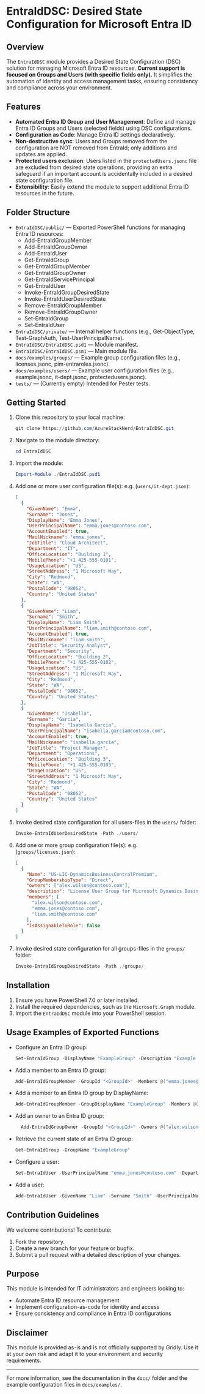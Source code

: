 # EntraIdDSC: Desired State Configuration for Microsoft Entra ID

## Overview

The `EntraIdDSC` module provides a Desired State Configuration (DSC) solution for managing Microsoft Entra ID resources. **Current support is focused on Groups and Users (with specific fields only).** It simplifies the automation of identity and access management tasks, ensuring consistency and compliance across your environment.

## Features

- **Automated Entra ID Group and User Management**: Define and manage Entra ID Groups and Users (selected fields) using DSC configurations.
- **Configuration as Code**: Manage Entra ID settings declaratively.
- **Non-destructive sync**: Users and Groups removed from the configuration are NOT removed from EntraId; only additions and updates are applied.
- **Protected users exclusion**: Users listed in the `protectedUsers.jsonc` file are excluded from desired state operations, providing an extra safeguard if an important account is accidentally included in a desired state configuration file.
- **Extensibility**: Easily extend the module to support additional Entra ID resources in the future.

## Folder Structure

- `EntraIdDSC/public/` — Exported PowerShell functions for managing Entra ID resources:
  - Add-EntraIdGroupMember
  - Add-EntraIdGroupOwner
  - Add-EntraIdUser
  - Get-EntraIdGroup
  - Get-EntraIdGroupMember
  - Get-EntraIdGroupOwner
  - Get-EntraIdServicePrincipal
  - Get-EntraIdUser
  - Invoke-EntraIdGroupDesiredState
  - Invoke-EntraIdUserDesiredState
  - Remove-EntraIdGroupMember
  - Remove-EntraIdGroupOwner
  - Set-EntraIdGroup
  - Set-EntraIdUser
- `EntraIdDSC/private/` — Internal helper functions (e.g., Get-ObjectType, Test-GraphAuth, Test-UserPrincipalName).
- `EntraIdDSC/EntraIdDSC.psd1` — Module manifest.
- `EntraIdDSC/EntraIdDSC.psm1` — Main module file.
- `docs/examples/groups/` — Example group configuration files (e.g., licenses.jsonc, pim-entraroles.jsonc).
- `docs/examples/users/` — Example user configuration files (e.g., example.jsonc, it-dept.jsonc, protectedusers.jsonc).
- `tests/` — (Currently empty) Intended for Pester tests.

## Getting Started

1. Clone this repository to your local machine:

   ```powershell
   git clone https://github.com/AzureStackNerd/EntraIdDSC.git
   ```

2. Navigate to the module directory:

   ```powershell
   cd EntraIdDSC
   ```

3. Import the module:

    ```powershell
    Import-Module ./EntraIdDSC.psd1
    ```

4. Add one or more user configuration file(s): e.g. (`users/it-dept.json`):

   ```json
   [
     {
       "GivenName": "Emma",
       "Surname": "Jones",
       "DisplayName": "Emma Jones",
       "UserPrincipalName": "emma.jones@contoso.com",
       "AccountEnabled": true,
       "MailNickname": "emma.jones",
       "JobTitle": "Cloud Architect",
       "Department": "IT",
       "OfficeLocation": "Building 1",
       "MobilePhone": "+1 425-555-0101",
       "UsageLocation": "US",
       "StreetAddress": "1 Microsoft Way",
       "City": "Redmond",
       "State": "WA",
       "PostalCode": "98052",
       "Country": "United States"
     },
     {
       "GivenName": "Liam",
       "Surname": "Smith",
       "DisplayName": "Liam Smith",
       "UserPrincipalName": "liam.smith@contoso.com",
       "AccountEnabled": true,
       "MailNickname": "liam.smith",
       "JobTitle": "Security Analyst",
       "Department": "Security",
       "OfficeLocation": "Building 2",
       "MobilePhone": "+1 425-555-0102",
       "UsageLocation": "US",
       "StreetAddress": "1 Microsoft Way",
       "City": "Redmond",
       "State": "WA",
       "PostalCode": "98052",
       "Country": "United States"
     },
     {
       "GivenName": "Isabella",
       "Surname": "Garcia",
       "DisplayName": "Isabella Garcia",
       "UserPrincipalName": "isabella.garcia@contoso.com",
       "AccountEnabled": true,
       "MailNickname": "isabella.garcia",
       "JobTitle": "Project Manager",
       "Department": "Operations",
       "OfficeLocation": "Building 3",
       "MobilePhone": "+1 425-555-0103",
       "UsageLocation": "US",
       "StreetAddress": "1 Microsoft Way",
       "City": "Redmond",
       "State": "WA",
       "PostalCode": "98052",
       "Country": "United States"
     }
   ]
   ```

5. Invoke desired state configuration for all users-files in the `users/` folder:

   ```powershell
   Invoke-EntraIdUserDesiredState -Path ./users/
   ```

6. Add one or more group configuration file(s): e.g. (`groups/licenses.json`):

   ```json
   [
     {
       "Name": "UG-LIC-DynamicsBusinessCentralPremium",
       "GroupMembershipType": "Direct",
       "owners": ["alex.wilson@contoso.com"],
       "description": "License User Group for Microsoft Dynamics Business Central Premium",
       "members": [
         "alex.wilson@contoso.com",
         "emma.jones@contoso.com",
         "liam.smith@contoso.com"
       ],
       "IsAssignableToRole": false
     }
   ]
   ```

7. Invoke desired state configuration for all groups-files in the `groups/` folder:

   ```powershell
   Invoke-EntraIdGroupDesiredState -Path ./groups/
   ```

## Installation

1. Ensure you have PowerShell 7.0 or later installed.
2. Install the required dependencies, such as the `Microsoft.Graph` module.
3. Import the `EntraIdDSC` module into your PowerShell session.

## Usage Examples of Exported Functions

- Configure an Entra ID group:

  ```powershell
  Set-EntraIdGroup -DisplayName "ExampleGroup" -Description "Example Description"
  ```

- Add a member to an Entra ID group:

  ```powershell
  Add-EntraIdGroupMember -GroupId "<GroupId>" -Members @("emma.jones@contoso.com", "liam.smith@contoso.com")
  ```

- Add a member to an Entra ID group by DisplayName:

  ```powershell
  Add-EntraIdGroupMember -GroupDisplayName "ExampleGroup" -Members @("isabella.garcia@contoso.com")
  ```

- Add an owner to an Entra ID group:

  ```powershell
    Add-EntraIdGroupOwner -GroupId "<GroupId>" -Owners @("alex.wilson@contoso.com")
  ```

- Retrieve the current state of an Entra ID group:

  ```powershell
  Get-EntraIdGroup -GroupName "ExampleGroup"
  ```

- Configure a user:

  ```powershell
  Set-EntraIdUser -UserPrincipalName "emma.jones@contoso.com" -Department "IT"
  ```

- Add a user:

  ```powershell
  Add-EntraIdUser -GivenName "Liam" -Surname "Smith" -UserPrincipalName "liam.smith@contoso.com"
  ```

## Contribution Guidelines

We welcome contributions! To contribute:

1. Fork the repository.
2. Create a new branch for your feature or bugfix.
3. Submit a pull request with a detailed description of your changes.

## Purpose

This module is intended for IT administrators and engineers looking to:

- Automate Entra ID resource management
- Implement configuration-as-code for identity and access
- Ensure consistency and compliance in Entra ID configurations

## Disclaimer

This module is provided as-is and is not officially supported by Gridly. Use it at your own risk and adapt it to your environment and security requirements.

---

For more information, see the documentation in the `docs/` folder and the example configuration files in `docs/examples/`.
